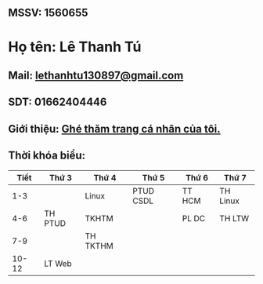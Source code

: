 ## MSSV: 1560655
# Họ tên: Lê Thanh Tú
## Mail: lethanhtu130897@gmail.com
## SDT: 01662404446
## Giới thiệu:  [Ghé thăm trang cá nhân của tôi.](https://www.facebook.com/csi.inter)
## Thời khóa biểu:

| Tiết |     Thứ 3     |     Thứ 4      | Thứ 5 	|Thứ 6 	| Thứ 7 	|
|------|--------------|---------------|---------------|------------|-------------|
| 1-3  |	           |	Linux     | PTUD CSDL|TT HCM	| TH Linux	|
| 4-6  |TH PTUD   |	TKHTM|		|PL DC	|TH LTW	|
| 7-9  |	           |TH TKTHM|		|	|	|
|10-12|LT Web      |		|	|	|	|
